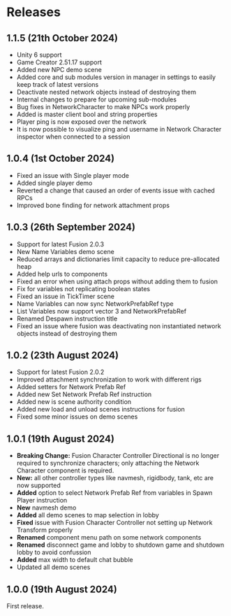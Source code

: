 # Releases

## 1.1.5 (21th October 2024)

* Unity 6 support
* Game Creator 2.51.17 support
* Added new NPC demo scene
* Added core and sub modules version in manager in settings to easily keep track of latest versions
* Deactivate nested network objects instead of destroying them
* Internal changes to prepare for upcoming sub-modules
* Bug fixes in NetworkCharacter to make NPCs work properly
* Added is master client bool and string properties
* Player ping is now exposed over the network
* It is now possible to visualize ping and username in Network Character inspector when connected to a session

## 1.0.4 (1st October 2024)

* Fixed an issue with Single player mode
* Added single player demo
* Reverted a change that caused an order of events issue with cached RPCs
* Improved bone finding for network attachment props

## 1.0.3 (26th September 2024)

* Support for latest Fusion 2.0.3
* New Name Variables demo scene
* Reduced arrays and dictionaries limit capacity to reduce pre-allocated heap
* Added help urls to components
* Fixed an error when using attach props without adding them to fusion
* Fix for variables not replicating boolean states
* Fixed an issue in TickTimer scene
* Name Variables can now sync NetworkPrefabRef type
* List Variables now support vector 3 and NetworkPrefabRef
* Renamed Despawn instruction title
* Fixed an issue where fusion was deactivating non instantiated network objects instead of destroying them

## 1.0.2 (23th August 2024)

* Support for latest Fusion 2.0.2
* Improved attachment synchronization to work with different rigs
* Added setters for Network Prefab Ref
* Added new Set Network Prefab Ref instruction
* Added new is scene authority condition
* Added new load and unload scenes instructions for fusion
* Fixed some minor issues on demo scenes

## 1.0.1 (19th August 2024)

* **Breaking Change:** Fusion Character Controller Directional is no longer required to synchronize characters; only attaching the Network Character component is required.
* **New:** all other controller types like navmesh, rigidbody, tank, etc are now supported
* **Added** option to select Network Prefab Ref from variables in Spawn Player instruction
* **New** navmesh demo
* **Added** all demo scenes to map selection in lobby
* **Fixed** issue with Fusion Character Controller not setting up Network Transform properly
* **Renamed** component menu path on some network components
* **Renamed** disconnect game and lobby to shutdown game and shutdown lobby to avoid confussion
* **Added** max width to default chat bubble
* Updated all demo scenes

## 1.0.0 (19th August 2024)

First release.
